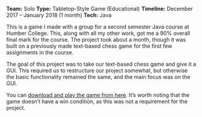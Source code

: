 **Team:** Solo
**Type:** Tabletop-Style Game (Educational)
**Timeline:** December 2017 – January 2018 (1 month)
**Tech:** Java

This is a game I made with a group for a second semester Java course at Humber College. This, along with all my other work, got me a 90% overall final mark for the course. The project took about a month, though it was built on a previously made text-based chess game for the first few assignments in the course.

The goal of this project was to take our text-based chess game and give it a GUI. This required us to restructure our project somewhat, but otherwise the basic functionality remained the same, and the main focus was on the GUI.

You can [download and play the game from here](https://drive.google.com/open?id=1UmB_C3Y8VAwBG-i754tlfC-Jd1plEXx2). It’s worth noting that the game doesn’t have a win condition, as this was not a requirement for the project.
